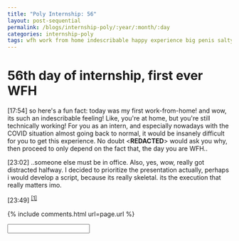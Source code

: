 ```yaml
---
title: "Poly Internship: 56"
layout: post-sequential
permalink: /blogs/internship-poly/:year/:month/:day
categories: internship-poly
tags: wfh work from home indescribable happy experience big penis salty
---
```

# 56th day of internship, first ever WFH

<span class="timestamp">[17:54]</span> so here's a fun fact: today was my first work-from-home! and wow, its such an indescribable feeling! Like, you're at home, but you're still technically working! For you as an intern, and especially nowadays with the COVID situation almost going back to normal, it would be insanely difficult for you to get this experience. No doubt <span class='disable-selection' ondblclick="this.innerHTML='Mr Alan'">&lt;<b>REDACTED</b>&gt;</span> would ask you why, then proceed to only depend on the fact that, the day you are WFH..

<span class="timestamp">[23:02]</span> ..someone else must be in office. Also, yes, wow, really got distracted halfway. I decided to prioritize the presentation actually, perhaps i would develop a script, because its really skeletal. its the execution that really matters imo. 

<span class="timestamp">[23:49]</span> <sup><a href="#1">[1]</a></sup>

<!--

<span class='disable-selection' ondblclick="this.innerHTML=''">&lt;<b>REDACTED</b>&gt;</span>

-->
{% include comments.html url=page.url %}

<input id="password-input" type="password" class="text-secret" onkeyup="unlock()">

<span class="disable-selection" id="truth" style="display:none;">i'm salty over the fact that my hg leader only recognized recently that the fact that my internship limits my ability to prepare it. recently, like, last week. this is my last week. i feel so cheated. i feel like i bought a lap<br><br><sup href='1'>[1]</sup> i'm so emotionally gone and tired. it's not even the work. ugh. the world hurts, and no one understands.</span>
